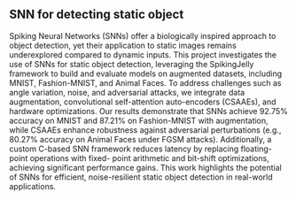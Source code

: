 ## SNN for detecting static object <br>
Spiking Neural Networks (SNNs) offer a biologically inspired approach to object detection, yet their application to static images remains underexplored compared to dynamic inputs. This project investigates the use of SNNs for
static object detection, leveraging the SpikingJelly framework
to build and evaluate models on augmented datasets, including
MNIST, Fashion-MNIST, and Animal Faces. To address challenges such as angle variation, noise, and adversarial attacks, we integrate data augmentation, convolutional self-attention
auto-encoders (CSAAEs), and hardware optimizations. Our
results demonstrate that SNNs achieve 92.75% accuracy on MNIST and 87.21% on Fashion-MNIST with augmentation, while CSAAEs enhance robustness against adversarial
perturbations (e.g., 80.27% accuracy on Animal Faces under FGSM attacks). Additionally, a custom C-based SNN framework
reduces latency by replacing floating-point operations with fixed- point arithmetic and bit-shift optimizations, achieving significant
performance gains. This work highlights the potential of SNNs
for efficient, noise-resilient static object detection in real-world
applications.
